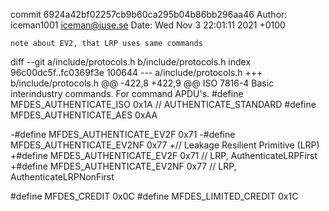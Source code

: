 commit 6924a42bf02257cb9b60ca295b04b86bb296aa46
Author: iceman1001 <iceman@iuse.se>
Date:   Wed Nov 3 22:01:11 2021 +0100

    note about EV2, that LRP uses same commands

diff --git a/include/protocols.h b/include/protocols.h
index 96c00dc5f..fc0369f3e 100644
--- a/include/protocols.h
+++ b/include/protocols.h
@@ -422,8 +422,9 @@ ISO 7816-4 Basic interindustry commands. For command APDU's.
 #define MFDES_AUTHENTICATE_ISO          0x1A  // AUTHENTICATE_STANDARD
 #define MFDES_AUTHENTICATE_AES          0xAA
 
-#define MFDES_AUTHENTICATE_EV2F         0x71
-#define MFDES_AUTHENTICATE_EV2NF        0x77
+//  Leakage Resilient Primitive (LRP)
+#define MFDES_AUTHENTICATE_EV2F         0x71  // LRP, AuthenticateLRPFirst    
+#define MFDES_AUTHENTICATE_EV2NF        0x77  // LRP, AuthenticateLRPNonFirst
 
 #define MFDES_CREDIT                    0x0C
 #define MFDES_LIMITED_CREDIT            0x1C
